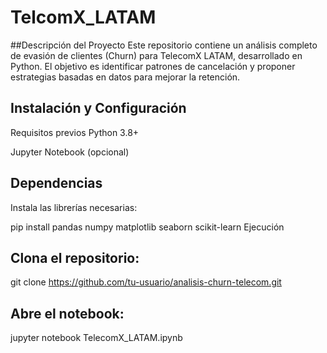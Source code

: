 # TelcomX_LATAM
##Descripción del Proyecto
Este repositorio contiene un análisis completo de evasión de clientes (Churn) para TelecomX LATAM, desarrollado en Python. El objetivo es identificar patrones de cancelación y proponer estrategias basadas en datos para mejorar la retención.

## Instalación y Configuración
Requisitos previos
Python 3.8+

Jupyter Notebook (opcional)

## Dependencias
Instala las librerías necesarias:

pip install pandas numpy matplotlib seaborn scikit-learn
Ejecución

## Clona el repositorio:
git clone https://github.com/tu-usuario/analisis-churn-telecom.git

## Abre el notebook:
jupyter notebook TelecomX_LATAM.ipynb

